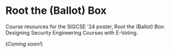 # Root the (Ballot) Box
Course resources for the SIGCSE '24 poster, Root the (Ballot) Box: Designing Security Engineering Courses with E-Voting.

(_Coming soon!_)

